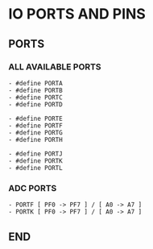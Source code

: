 # IO PORTS AND PINS

## PORTS

### ALL AVAILABLE PORTS

    - #define PORTA
    - #define PORTB
    - #define PORTC
    - #define PORTD

    - #define PORTE
    - #define PORTF
    - #define PORTG
    - #define PORTH

    - #define PORTJ
    - #define PORTK
    - #define PORTL

### ADC PORTS

    - PORTF [ PF0 -> PF7 ] / [ A0 -> A7 ]
    - PORTK [ PF0 -> PF7 ] / [ A0 -> A7 ]


## END

